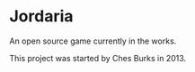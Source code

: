 Jordaria
=========

An open source game currently in the works.

This project was started by Ches Burks in 2013.
